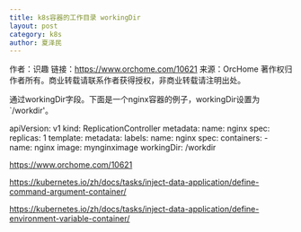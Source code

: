 ```yaml
---
title: k8s容器的工作目录 workingDir
layout: post
category: k8s
author: 夏泽民
---
```


作者：识趣
链接：https://www.orchome.com/10621
来源：OrcHome
著作权归作者所有。商业转载请联系作者获得授权，非商业转载请注明出处。

通过workingDir字段。下面是一个nginx容器的例子，workingDir设置为`/workdir'。

apiVersion: v1
kind: ReplicationController
metadata:
  name: nginx
spec:
  replicas: 1
  template:
    metadata:
      labels:
        name: nginx
    spec:
      containers:
        - name: nginx
          image: mynginximage
          workingDir: /workdir

https://www.orchome.com/10621
<!-- more -->
https://kubernetes.io/zh/docs/tasks/inject-data-application/define-command-argument-container/

https://kubernetes.io/zh/docs/tasks/inject-data-application/define-environment-variable-container/

